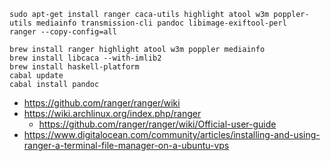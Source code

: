 ```
sudo apt-get install ranger caca-utils highlight atool w3m poppler-utils mediainfo transmission-cli pandoc libimage-exiftool-perl
ranger --copy-config=all

brew install ranger highlight atool w3m poppler mediainfo
brew install libcaca --with-imlib2
brew install haskell-platform
cabal update
cabal install pandoc
```
* https://github.com/ranger/ranger/wiki
* https://wiki.archlinux.org/index.php/ranger
  + https://github.com/ranger/ranger/wiki/Official-user-guide
* https://www.digitalocean.com/community/articles/installing-and-using-ranger-a-terminal-file-manager-on-a-ubuntu-vps

